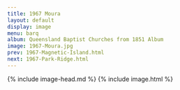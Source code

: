 ```yaml
---
title: 1967 Moura
layout: default
display: image
menu: barq
album: Queensland Baptist Churches from 1851 Album
image: 1967-Moura.jpg
prev: 1967-Magnetic-Island.html
next: 1967-Park-Ridge.html
---
```

{% include image-head.md %}
{% include image.html %}